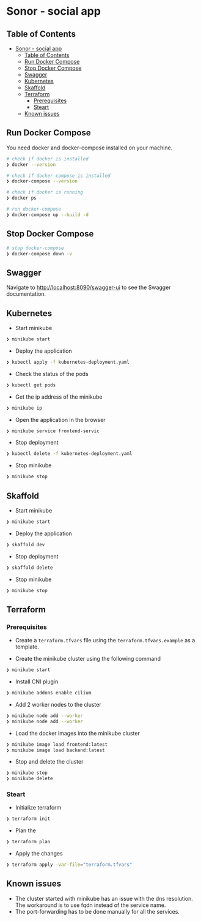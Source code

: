 # Sonor - social app

## Table of Contents

- [Sonor - social app](#sonor---social-app)
  - [Table of Contents](#table-of-contents)
  - [Run Docker Compose](#run-docker-compose)
  - [Stop Docker Compose](#stop-docker-compose)
  - [Swagger](#swagger)
  - [Kubernetes](#kubernetes)
  - [Skaffold](#skaffold)
  - [Terraform](#terraform)
    - [Prerequisites](#prerequisites)
    - [Steart](#steart)
  - [Known issues](#known-issues)

## Run Docker Compose

You need docker and docker-compose installed on your machine.

```bash
# check if docker is installed
❯ docker --version

# check if docker-compose is installed
❯ docker-compose --version

# check if docker is running
❯ docker ps

# run docker-compose
❯ docker-compose up --build -d
```
## Stop Docker Compose

```bash
# stop docker-compose
❯ docker-compose down -v
```

## Swagger

Navigate to [http://localhost:8090/swagger-ui](http://localhost:8090/swagger-ui) to see the Swagger documentation.


## Kubernetes

- Start minikube
```bash
❯ minikube start
```

- Deploy the application
```bash
❯ kubectl apply -f kubernetes-deployment.yaml
```

- Check the status of the pods
```bash
❯ kubectl get pods
```

- Get the ip address of the minikube
```bash
❯ minikube ip
```

- Open the application in the browser
```bash
❯ minikube service frontend-servic
```

- Stop deployment
```bash
❯ kubectl delete -f kubernetes-deployment.yaml
```

- Stop minikube
```bash
❯ minikube stop
```

## Skaffold

- Start minikube
```bash
❯ minikube start
```

- Deploy the application
```bash
❯ skaffold dev
```

- Stop deployment
```bash 
❯ skaffold delete
```

- Stop minikube
```bash
❯ minikube stop
```

## Terraform

### Prerequisites

- Create a `terraform.tfvars` file using the `terraform.tfvars.example` as a template.

- Create the minikube cluster using the following command

```bash
❯ minikube start
```

- Install CNI plugin

```bash
❯ minikube addons enable cilium
```

- Add 2 worker nodes to the cluster

```bash
❯ minikube node add --worker
❯ minikube node add --worker
```

- Load the docker images into the minikube cluster

```bash
❯ minikube image load frontend:latest
❯ minikube image load backend:latest
```

- Stop and delete the cluster

```bash
❯ minikube stop
❯ minikube delete
```

### Steart

- Initialize terraform
```bash
❯ terraform init
```

- Plan the
```bash
❯ terraform plan
```

- Apply the changes
```bash
❯ terraform apply -var-file="terraform.tfvars"
```

## Known issues

* The cluster started with minikube has an issue with the dns resolution. The workaround is to use fqdn instead of the service name.
* The port-forwarding has to be done manually for all the services.
